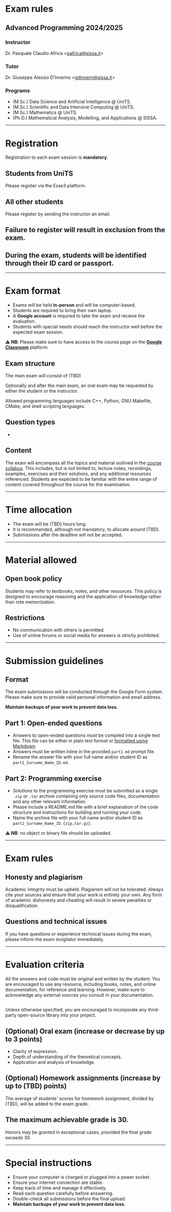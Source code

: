 # Exam rules
## Advanced Programming 2024/2025

### Instructor
Dr. Pasquale Claudio Africa <<pafrica@sissa.it>>

### Tutor
Dr. Giuseppe Alessio D'Inverno <<gdinvern@sissa.it>>

### Programs
- (M.Sc.) Data Science and Artificial Intelligence @ UniTS.
- (M.Sc.) Scientific and Data Intensive Computing @ UniTS.
- (M.Sc.) Mathematics @ UniTS.
- (Ph.D.) Mathematical Analysis, Modelling, and Applications @ SISSA.

---

# Registration

Registration to each exam session is **mandatory**.

## Students from UniTS
Please register via the Esse3 platform.

## All other students
Please register by sending the instructor an email.

## Failure to register will result in exclusion from the exam.

## During the exam, students will be identified through their ID card or passport.

---

# Exam format

- Exams will be held **in-person** and will be computer-based.
- Students are required to bring their own laptop.
- A **Google account** is required to take the exam and receive the evaluation.
- Students with special needs should reach the instructor well before the expected exam session.

:warning: **NB**: Please make sure to have access to the course page on the [**Google Classroom**](https://classroom.google.com/c/NjI5MDE3NzM1NDE4?cjc=yzsb2zu) platform.

## Exam structure
The main exam will consist of (TBD)

Optionally and after the main exam, an oral exam may be requested by either the student or the instructor.

Allowed programming languages include C++, Python, GNU Makefile, CMake, and shell scripting languages.

## Question types
- 

## Content
The exam will encompass all the topics and material outlined in the [course syllabus](syllabus.md). This includes, but is not limited to, lecture notes, recordings, examples, exercises and their solutions, and any additional resources referenced. Students are expected to be familiar with the entire range of content covered throughout the course for the examination.

---

# Time allocation

- The exam will be (TBD) hours long.
- It is recommended, although not mandatory, to allocate around (TBD).
- Submissions after the deadline will not be accepted.

---

# Material allowed

## Open book policy
Students may refer to textbooks, notes, and other resources. This policy is designed to encourage reasoning and the application of knowledge rather than rote memorization.

## Restrictions
- No communication with others is permitted.
- Use of online forums or social media for answers is strictly prohibited.

---

# Submission guidelines

## Format
The exam submissions will be conducted through the Google Form system. Please make sure to provide valid personal information and email address.

**Maintain backups of your work to prevent data loss.**

## Part 1: Open-ended questions
- Answers to open-ended questions must be compiled into a single text file. This file can be either in plain text format or [formatted using Markdown](https://www.markdownguide.org/cheat-sheet/).
- Answers must be written inline in the provided `part1.md` prompt file.
- Rename the answer file with your full name and/or student ID as `part1_Surname_Name_ID.md`.

## Part 2: Programming exercise
- Solutions to the programming exercise must be submitted as a single `.zip` or `.tar` archive containing only source code files, documentation and any other relevant information.
- Please include a README.md file with a brief explanation of the code structure and instructions for building and running your code.
- Name the archive file with your full name and/or student ID as `part2_Surname_Name_ID.{zip,tar.gz}`.

:warning: **NB**: no object or binary file should be uploaded. 

---

# Exam rules

## Honesty and plagiarism
Academic integrity must be upheld. Plagiarism will not be tolerated. Always cite your sources and ensure that your work is entirely your own. Any form of academic dishonesty and cheating will result in severe penalties or disqualification.

## Questions and technical issues
If you have questions or experience technical issues during the exam, please inform the exam invigilator immediately.

---

# Evaluation criteria

All the answers and code must be original and written by the student. You are encouraged to use any resource, including books, notes, and online documentation, for reference and learning. However, make sure to acknowledge any external sources you consult in your documentation.

## 

## 

Unless otherwise specified, you are encouraged to incorporate any third-party open-source library into your project.

## (Optional) Oral exam (increase or decrease by up to 3 points)
- Clarity of expression.
- Depth of understanding of the theoretical concepts.
- Application and analysis of knowledge.

## (Optional) Homework assignments (increase by up to (TBD) points)
The average of students' scores for homework assignment, divided by (TBD), will be added to the exam grade.

## The maximum achievable grade is 30.
Honors may be granted in exceptional cases, provided the final grade exceeds 30.

---

# Special instructions
- Ensure your computer is charged or plugged into a power socket.
- Ensure your internet connection are stable.
- Keep track of time and manage it effectively.
- Read each question carefully before answering.
- Double-check all submissions before the final upload.
- **Maintain backups of your work to prevent data loss.**
